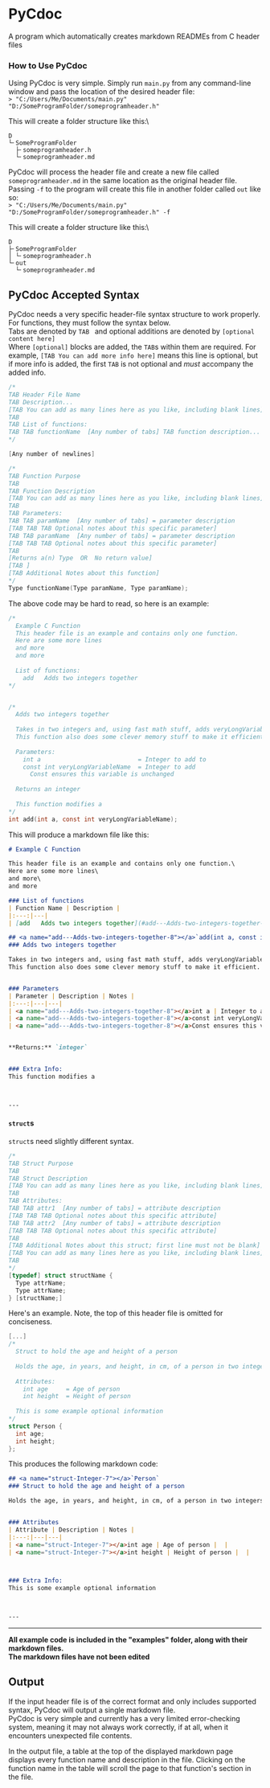# PyCdoc
A program which automatically creates markdown READMEs from C header files

### How to Use PyCdoc
Using PyCdoc is very simple. Simply run `main.py` from any command-line window and pass the location of the desired header file:\
`> "C:/Users/Me/Documents/main.py" "D:/SomeProgramFolder/someprogramheader.h"`

This will create a folder structure like this:\
```
D
└╴SomeProgramFolder
  ├╴someprogramheader.h
  └╴someprogramheader.md
```


PyCdoc will process the header file and create a new file called `someprogramheader.md` in the same location as the original header file.\
Passing `-f` to the program will create this file in another folder called `out` like so:\
`> "C:/Users/Me/Documents/main.py" "D:/SomeProgramFolder/someprogramheader.h" -f`

This will create a folder structure like this:\
```
D
├╴SomeProgramFolder
│ └╴someprogramheader.h
└╴out
  └╴someprogramheader.md
```

## PyCdoc Accepted Syntax
PyCdoc needs a very specific header-file syntax structure to work properly.\
For functions, they must follow the syntax below.\
Tabs are denoted by `TAB ` and optional additions are denoted by `[optional content here]`\
Where `[optional]` blocks are added, the `TAB`s within them are required. For example, `[TAB You can add more info here]` means this line is optional, but if more info is added, the first `TAB` is not optional and *must* accompany the added info.
```c
/*
TAB Header File Name
TAB Description...
[TAB You can add as many lines here as you like, including blank lines]
TAB 
TAB List of functions:
TAB TAB functionName  [Any number of tabs] TAB function description...
*/

[Any number of newlines]

/*
TAB Function Purpose
TAB 
TAB Function Description
[TAB You can add as many lines here as you like, including blank lines]
TAB 
TAB Parameters:
TAB TAB paramName  [Any number of tabs] = parameter description
[TAB TAB TAB Optional notes about this specific parameter]
TAB TAB paramName  [Any number of tabs] = parameter description
[TAB TAB TAB Optional notes about this specific parameter]
TAB 
[Returns a(n) Type  OR  No return value]
[TAB ]
[TAB Additional Notes about this function]
*/
Type functionName(Type paramName, Type paramName);
```


The above code may be hard to read, so here is an example:
```C
/*
  Example C Function
  This header file is an example and contains only one function.
  Here are some more lines
  and more
  and more
  
  List of functions:
    add   Adds two integers together
*/


/*
  Adds two integers together
  
  Takes in two integers and, using fast math stuff, adds veryLongVariableName to a.
  This function also does some clever memory stuff to make it efficient.
  
  Parameters:
    int a                           = Integer to add to
    const int veryLongVariableName  = Integer to add
      Const ensures this variable is unchanged
  
  Returns an integer
  
  This function modifies a
*/
int add(int a, const int veryLongVariableName);
```


This will produce a markdown file like this:
```Markdown
# Example C Function

This header file is an example and contains only one function.\
Here are some more lines\
and more\
and more

### List of functions
| Function Name | Description |
|:---:|---|
| [add   Adds two integers together](#add---Adds-two-integers-together-8) | add   Adds two integers together |

## <a name="add---Adds-two-integers-together-8"></a>`add(int a, const int veryLongVariableName)`
### Adds two integers together

Takes in two integers and, using fast math stuff, adds veryLongVariableName to a.\
This function also does some clever memory stuff to make it efficient.


### Parameters
| Parameter | Description | Notes |
|:---:|---|---|
| <a name="add---Adds-two-integers-together-8"></a>int a | Integer to add to |  |
| <a name="add---Adds-two-integers-together-8"></a>const int veryLongVariableName | Integer to add |  |
| <a name="add---Adds-two-integers-together-8"></a>Const ensures this variable is unchanged | Const ensures this variable is unchanged |  |


**Returns:** `integer`


### Extra Info:
This function modifies a



---

```

#### `struct`s
`struct`s need slightly different syntax.
```C
/*
TAB Struct Purpose
TAB 
TAB Struct Description
[TAB You can add as many lines here as you like, including blank lines]
TAB 
TAB Attributes:
TAB TAB attr1  [Any number of tabs] = attribute description
[TAB TAB TAB Optional notes about this specific attribute]
TAB TAB attr2  [Any number of tabs] = attribute description
[TAB TAB TAB Optional notes about this specific attribute]
TAB 
[TAB Additional Notes about this struct; first line must not be blank]
[TAB You can add as many lines here as you like, including blank lines]
TAB 
*/
[typedef] struct structName {
  Type attrName;
  Type attrName;
} [structName;]
```


Here's an example. Note, the top of this header file is omitted for conciseness.
```C
[...]
/*
  Struct to hold the age and height of a person
  
  Holds the age, in years, and height, in cm, of a person in two integers
  
  Attributes:
    int age     = Age of person
    int height  = Height of person
  
  This is some example optional information
*/
struct Person {
  int age;
  int height;
};
```


This produces the following markdown code:
```Markdown
## <a name="struct-Integer-7"></a>`Person`
### Struct to hold the age and height of a person

Holds the age, in years, and height, in cm, of a person in two integers


### Attributes
| Attribute | Description | Notes |
|:---:|---|---|
| <a name="struct-Integer-7"></a>int age | Age of person |  |
| <a name="struct-Integer-7"></a>int height | Height of person |  |



### Extra Info:
This is some example optional information



---
```

---
**All example code is included in the "examples" folder, along with their markdown files.\
The markdown files have not been edited**

## Output
If the input header file is of the correct format and only includes supported syntax, PyCdoc will output a single markdown file.\
PyCdoc is very simple and currently has a very limited error-checking system, meaning it may not always work correctly, if at all, when it encounters unexpected file contents.

In the output file, a table at the top of the displayed markdown page displays every function name and description in the file. Clicking on the function name in the table will scroll the page to that function's section in the file.
